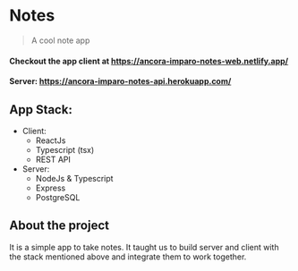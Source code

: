 # Notes

> A cool note app

#### Checkout the app client at https://ancora-imparo-notes-web.netlify.app/ 
#### Server: https://ancora-imparo-notes-api.herokuapp.com/

## App Stack:
-  Client:
	- ReactJs
	- Typescript (tsx)
	- REST API
- Server: 
	- NodeJs & Typescript
	- Express 
	- PostgreSQL
	
## About the project
It is a simple app to take notes. It taught us to build server and client with the stack mentioned above and integrate them to work together.
